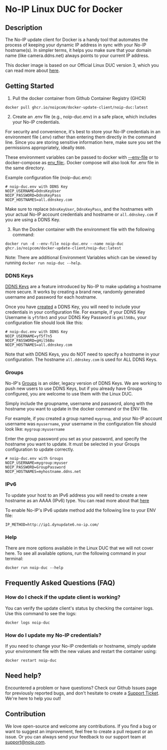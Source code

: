 # No-IP Linux DUC for Docker

## Description
The No-IP update client for Docker is a handy tool that automates the process of keeping your dynamic IP address in sync with your No-IP hostname(s). In simpler terms, it helps you make sure that your domain name (like camera.ddns.net) always points to your current IP address.

This docker image is based on our Official Linux DUC version 3, which you can read more about [here](https://www.noip.com/support/knowledgebase/install-linux-3-x-dynamic-update-client-duc/).

## Getting Started
1. Pull the docker container from Github Container Registry (GHCR)

`docker pull ghcr.io/noipcom/docker-update-client/noip-duc:latest`

2. Create an .env file (e.g., noip-duc.env) in a safe place, which includes your No-IP credentials. 

For security and convenience, it's best to store your No-IP credentials in an environment file (.env) rather than entering them directly in the command line. Since you are storing sensitive information here, make sure you set the permissions appropriately, ideally `0600`.

These environment variables can be passed to docker with [--env-file](https://docs.docker.com/engine/reference/commandline/run/#env) or to docker-compose as [env_file:](https://docs.docker.com/compose/environment-variables/set-environment-variables/). Docker compose will also look for .env file in the same directory.

Example configuration file (noip-duc.env):
```
# noip-duc.env with DDNS Key
NOIP_USERNAME=DdnsKeyUser
NOIP_PASSWORD=DdnsKeyPass
NOIP_HOSTNAMES=all.ddnskey.com
```

Make sure to replace `DdnsKeyUser`, `DdnsKeyPass`, and the hostnames with your actual No-IP account credentials and hostname or `all.ddnskey.com` if you are using a DDNS Key.

3. Run the Docker container with the environment file with the following command:

`docker run -d --env-file noip-duc.env --name noip-duc ghcr.io/noipcom/docker-update-client/noip-duc:latest`

Note: There are additional Environment Variables which can be viewed by running `docker run noip-duc --help`.

### DDNS Keys
[DDNS Keys](https://www.noip.com/support/knowledgebase/how-to-setup-and-use-a-ddns-key) are a feature introduced by No-IP to make updating a hostname more secure. It works by creating a brand new, randomly generated username and password for each hostname.

Once you have [created](https://www.noip.com/support/knowledgebase/how-to-setup-and-use-a-ddns-key) a DDNS Key, you will need to include your credentials in your configuration file. For example, if your DDNS Key Username is `yf5f8n5` and your DDNS Key Password is `gHil56Bu`, your configuration file should look like this: 

```
# noip-duc.env with DDNS Key
NOIP_USERNAME=yf5f7n5
NOIP_PASSWORD=gHil56Bu
NOIP_HOSTNAMES=all.ddnskey.com
```

Note that with DDNS Keys, you do NOT need to specify a hostname in your configuration. The hostname `all.ddnskey.com` is used for ALL DDNS Keys.

### Groups
No-IP's [Groups](https://www.noip.com/support/knowledgebase/limit-hostnames-updated-dynamic-dns-client/) is an older, legacy version of DDNS Keys. We are working to push new users to use DDNS Keys, but if you already have Groups configured, you are welcome to use them with the Linux DUC.

Simply include the groupname, username and password, along with the hostname you want to update in the docker command or the ENV file.

For example, if you created a group named `mygroup`, and your No-IP account username was `myusername`, your username in the configuration file should look like: `mygroup:myusername`

Enter the group password you set as your password, and specify the hostname you want to update. It must be selected in your Groups configuration to update correctly.

```
# noip-duc.env with Groups
NOIP_USERNAME=mygroup:myuser
NOIP_PASSWORD=GroupPassword
NOIP_HOSTNAMES=myhostname.ddns.net
```

### IPv6
To update your host to an IPv6 address you will need to create a new hostname as an AAAA (IPv6) type. You can read more about that [here](https://www.noip.com/support/knowledgebase/automatic-ipv6-updates-linux-duc)

To enable No-IP's IPv6 update method add the following line to your ENV file:

`IP_METHOD=http://ip1.dynupdate6.no-ip.com/`

### Help
There are more options available in the Linux DUC that we will not cover here. To see all available options, run the following command in your terminal:

`docker run noip-duc --help`

## Frequently Asked Questions (FAQ)

### How do I check if the update client is working?
You can verify the update client's status by checking the container logs. Use this command to see the logs:

`docker logs noip-duc`

### How do I update my No-IP credentials?
If you need to change your No-IP credentials or hostname, simply update your environment file with the new values and restart the container using:

`docker restart noip-duc`

## Need help?
Encountered a problem or have questions? Check our Github Issues page for previously reported bugs, and don't hesitate to create a [Support Ticket](https://www.noip.com/ticket). We're here to help you out!

## Contribution
We love open-source and welcome any contributions. If you find a bug or want to suggest an improvement, feel free to create a pull request or an issue. Or you can always send your feedback to our support team at support@noip.com. 
